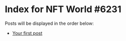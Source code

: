 # Index for NFT World #6231
Posts will be displayed in the order below:

- [Your first post](./001-first.md)


